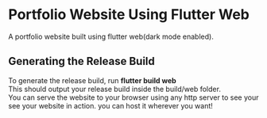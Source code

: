 
# Portfolio Website Using Flutter Web
A portfolio website built using flutter web(dark mode enabled).

## Generating the Release Build
To generate the release build, run <b>flutter build web</b><br>
This should output your release build inside the build/web folder.<br>
You can serve the website to your browser using any http server to see your see your website in action. you can host it wherever you want!


